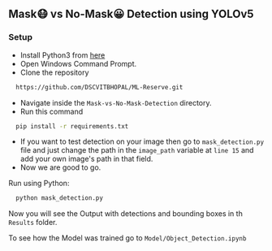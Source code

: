 ## Mask😷 vs No-Mask😀 Detection using YOLOv5

### Setup

* Install Python3 from [here](https://www.python.org/)
* Open Windows Command Prompt.
* Clone the repository
```bash
  https://github.com/DSCVITBHOPAL/ML-Reserve.git
  ```
* Navigate inside the ```Mask-vs-No-Mask-Detection``` directory.
* Run this command
```bash
  pip install -r requirements.txt
  ```
* If you want to test detection on your image then go to ```mask_detection.py``` file and just change the path in the ```image_path``` variable at ```line 15``` and add your own image's path in that field.
* Now we are good to go.

Run using Python:
```bash
  python mask_detection.py
  ```
Now you will see the Output with detections and bounding boxes in th ```Results``` folder.

To see how the Model was trained go to ```Model/Object_Detection.ipynb```
